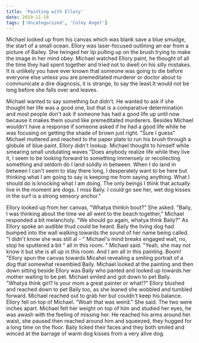 ```yaml
---
title: 'Painting with Ellory'
date: 2019-11-18
tags: ['Uncategorized', 'Coley Angel']
---
```


Michael looked up from his canvas which was blank save a blue smudge, the start of a small ocean. Ellory was laser-focused outlining an ear from a picture of Bailey. She twinged her lip pulling up on the brush trying to make the image in her mind obey. Michael watched Ellory paint, he thought of all the time they had spent together and tried not to dwell on his silly mistakes. It is unlikely you have ever known that someone was going to die before everyone else unless you are premeditated murderer or doctor about to communicate a dire diagnosis, it is strange, to say the least.It would not be long before she falls over and leaves.

Michael wanted to say something but didn't. He wanted to ask if she thought her life was a good one, but that is a comparative determination and most people don't ask if someone has had a good life up until now because it makes them sound like premeditated murderers. Besides Michael wouldn't have a response if someone asked if he had a good life while he was focusing on getting the shade of brown just right. "Sure I guess" Michael muttered and reached to the paper plate to run his brush through a globule of blue paint. Ellory didn't lookup. Michael thought to himself while smearing small undulating waves "Does anybody realize life while they live it, I seem to be looking forward to something immensely or recollecting something and seldom do I land solidly in between. When I do land in between I can't seem to stay there long, I desperately want to be here but thinking what I am going to say is keeping me from saying anything. What I should do is knocking what I am doing. The only beings I think that actually live in the moment are dogs. I miss Baily. I could go see her, wet dog kisses in the surf is a strong sensory anchor."

Ellory looked up from her canvas, "Whatya thinkin bout?" She asked. "Baily, I was thinking about the time we all went to the beach together," Michael responded a bit melancholy. "We should go again, whatya think Baily?" As Ellory spoke an audible thud could be heard. Baily the living dog had bumped into the wall walking towards the sound of her name being called. "I didn't know she was still al - " Michael's mind breaks engaged wait, no, stop he sputtered a bit " all in this room. " Michael said. "Yeah, she may not know it but she is all up in this room. And I am all in this painting. Boom! "Ellory spun the canvas towards Micahel revealing a smiling portrait of a dog that somewhat resembled Baily. Michael looked at the painting and then down sitting beside Ellory was Baily who panted and looked up towards her mother waiting to be pet. Michael smiled and got down to pet Baily. "Whatya think girl? Is your mom a great painter or what!?" Ellory blushed and reached down to pet Baily too, as she leaned she wobbled and tumbled forward. Michael reached out to grab her but couldn't keep his balance. Ellory fell on top of Michael. "Woah that was weird." She said. The two were inches apart. Michael felt her weight on top of him and studied her eyes, he was awash with the feeling of missing her. He reached his arms around her waist, she paused then reached around him and squeezed, they hugged for a long time on the floor. Baily licked their faces and they both smiled and winced at the barrage of warm dog kisses from a very alive dog.
